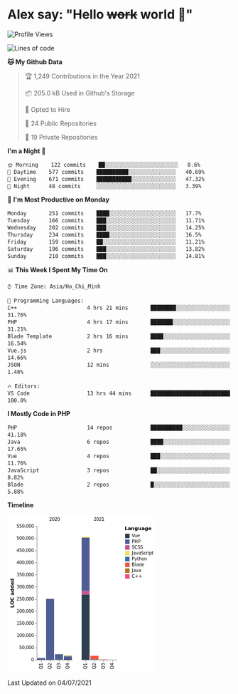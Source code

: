 # Alex say: "Hello ~~work~~ world 🐾"

<!--START_SECTION:waka-->
![Profile Views](http://img.shields.io/badge/Profile%20Views-0-blue)

![Lines of code](https://img.shields.io/badge/From%20Hello%20World%20I%27ve%20Written-820650%20lines%20of%20code-blue)

**🐱 My Github Data** 

> 🏆 1,249 Contributions in the Year 2021
 > 
> 📦 205.0 kB Used in Github's Storage 
 > 
> 💼 Opted to Hire
 > 
> 📜 24 Public Repositories 
 > 
> 🔑 19 Private Repositories  
 > 
**I'm a Night 🦉** 

```text
🌞 Morning    122 commits    ██░░░░░░░░░░░░░░░░░░░░░░░   8.6% 
🌆 Daytime    577 commits    ██████████░░░░░░░░░░░░░░░   40.69% 
🌃 Evening    671 commits    ███████████░░░░░░░░░░░░░░   47.32% 
🌙 Night      48 commits     ░░░░░░░░░░░░░░░░░░░░░░░░░   3.39%

```
📅 **I'm Most Productive on Monday** 

```text
Monday       251 commits    ████░░░░░░░░░░░░░░░░░░░░░   17.7% 
Tuesday      166 commits    ███░░░░░░░░░░░░░░░░░░░░░░   11.71% 
Wednesday    202 commits    ███░░░░░░░░░░░░░░░░░░░░░░   14.25% 
Thursday     234 commits    ████░░░░░░░░░░░░░░░░░░░░░   16.5% 
Friday       159 commits    ██░░░░░░░░░░░░░░░░░░░░░░░   11.21% 
Saturday     196 commits    ███░░░░░░░░░░░░░░░░░░░░░░   13.82% 
Sunday       210 commits    ███░░░░░░░░░░░░░░░░░░░░░░   14.81%

```


📊 **This Week I Spent My Time On** 

```text
⌚︎ Time Zone: Asia/Ho_Chi_Minh

💬 Programming Languages: 
C++                      4 hrs 21 mins       ████████░░░░░░░░░░░░░░░░░   31.76% 
PHP                      4 hrs 17 mins       ███████░░░░░░░░░░░░░░░░░░   31.21% 
Blade Template           2 hrs 16 mins       ████░░░░░░░░░░░░░░░░░░░░░   16.54% 
Vue.js                   2 hrs               ███░░░░░░░░░░░░░░░░░░░░░░   14.66% 
JSON                     12 mins             ░░░░░░░░░░░░░░░░░░░░░░░░░   1.48%

🔥 Editors: 
VS Code                  13 hrs 44 mins      █████████████████████████   100.0%

```

**I Mostly Code in PHP** 

```text
PHP                      14 repos            ██████████░░░░░░░░░░░░░░░   41.18% 
Java                     6 repos             ████░░░░░░░░░░░░░░░░░░░░░   17.65% 
Vue                      4 repos             ███░░░░░░░░░░░░░░░░░░░░░░   11.76% 
JavaScript               3 repos             ██░░░░░░░░░░░░░░░░░░░░░░░   8.82% 
Blade                    2 repos             █░░░░░░░░░░░░░░░░░░░░░░░░   5.88%

```


**Timeline**

![Chart not found](https://raw.githubusercontent.com/alexzvn/alexzvn/main/charts/bar_graph.png) 


 Last Updated on 04/07/2021
<!--END_SECTION:waka-->

